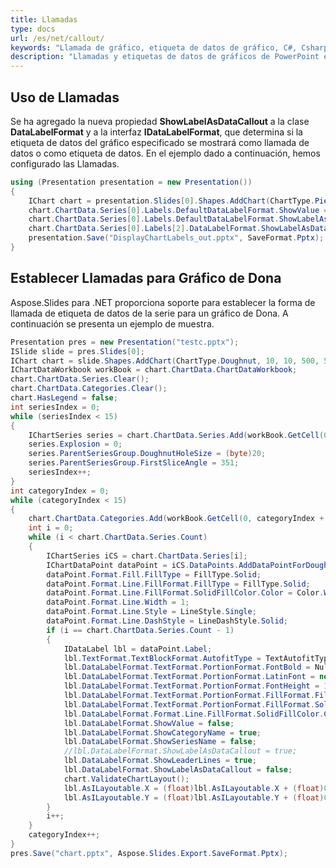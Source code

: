 ```yaml
---
title: Llamadas
type: docs
url: /es/net/callout/
keywords: "Llamada de gráfico, etiqueta de datos de gráfico, C#, Csharp, Aspose.Slides para .NET"
description: "Llamadas y etiquetas de datos de gráficos de PowerPoint en C# o .NET"
---
```


## **Uso de Llamadas**
Se ha agregado la nueva propiedad **ShowLabelAsDataCallout** a la clase **DataLabelFormat** y a la interfaz **IDataLabelFormat**, que determina si la etiqueta de datos del gráfico especificado se mostrará como llamada de datos o como etiqueta de datos. En el ejemplo dado a continuación, hemos configurado las Llamadas.

```c#
using (Presentation presentation = new Presentation())
{
    IChart chart = presentation.Slides[0].Shapes.AddChart(ChartType.Pie, 50, 50, 500, 400);
    chart.ChartData.Series[0].Labels.DefaultDataLabelFormat.ShowValue = true;
    chart.ChartData.Series[0].Labels.DefaultDataLabelFormat.ShowLabelAsDataCallout = true;
    chart.ChartData.Series[0].Labels[2].DataLabelFormat.ShowLabelAsDataCallout = false;
    presentation.Save("DisplayChartLabels_out.pptx", SaveFormat.Pptx);
}
```



## **Establecer Llamadas para Gráfico de Dona**
Aspose.Slides para .NET proporciona soporte para establecer la forma de llamada de etiqueta de datos de la serie para un gráfico de Dona. A continuación se presenta un ejemplo de muestra.

```c#
Presentation pres = new Presentation("testc.pptx");
ISlide slide = pres.Slides[0];
IChart chart = slide.Shapes.AddChart(ChartType.Doughnut, 10, 10, 500, 500, false);
IChartDataWorkbook workBook = chart.ChartData.ChartDataWorkbook;
chart.ChartData.Series.Clear();
chart.ChartData.Categories.Clear();
chart.HasLegend = false;
int seriesIndex = 0;
while (seriesIndex < 15)
{
	IChartSeries series = chart.ChartData.Series.Add(workBook.GetCell(0, 0, seriesIndex + 1, "SERIE " + seriesIndex), chart.Type);
	series.Explosion = 0;
	series.ParentSeriesGroup.DoughnutHoleSize = (byte)20;
	series.ParentSeriesGroup.FirstSliceAngle = 351;
	seriesIndex++;
}
int categoryIndex = 0;
while (categoryIndex < 15)
{
	chart.ChartData.Categories.Add(workBook.GetCell(0, categoryIndex + 1, 0, "CATEGORÍA " + categoryIndex));
	int i = 0;
	while (i < chart.ChartData.Series.Count)
	{
		IChartSeries iCS = chart.ChartData.Series[i];
		IChartDataPoint dataPoint = iCS.DataPoints.AddDataPointForDoughnutSeries(workBook.GetCell(0, categoryIndex + 1, i + 1, 1));
		dataPoint.Format.Fill.FillType = FillType.Solid;
		dataPoint.Format.Line.FillFormat.FillType = FillType.Solid;
		dataPoint.Format.Line.FillFormat.SolidFillColor.Color = Color.White;
		dataPoint.Format.Line.Width = 1;
		dataPoint.Format.Line.Style = LineStyle.Single;
		dataPoint.Format.Line.DashStyle = LineDashStyle.Solid;
		if (i == chart.ChartData.Series.Count - 1)
		{
			IDataLabel lbl = dataPoint.Label;
			lbl.TextFormat.TextBlockFormat.AutofitType = TextAutofitType.Shape;
			lbl.DataLabelFormat.TextFormat.PortionFormat.FontBold = NullableBool.True;
			lbl.DataLabelFormat.TextFormat.PortionFormat.LatinFont = new FontData("DINPro-Bold");
			lbl.DataLabelFormat.TextFormat.PortionFormat.FontHeight = 12;
			lbl.DataLabelFormat.TextFormat.PortionFormat.FillFormat.FillType = FillType.Solid;
			lbl.DataLabelFormat.TextFormat.PortionFormat.FillFormat.SolidFillColor.Color = Color.LightGray;
			lbl.DataLabelFormat.Format.Line.FillFormat.SolidFillColor.Color = Color.White;
			lbl.DataLabelFormat.ShowValue = false;
			lbl.DataLabelFormat.ShowCategoryName = true;
			lbl.DataLabelFormat.ShowSeriesName = false;
			//lbl.DataLabelFormat.ShowLabelAsDataCallout = true;
			lbl.DataLabelFormat.ShowLeaderLines = true;
			lbl.DataLabelFormat.ShowLabelAsDataCallout = false;
			chart.ValidateChartLayout();
			lbl.AsILayoutable.X = (float)lbl.AsILayoutable.X + (float)0.5;
			lbl.AsILayoutable.Y = (float)lbl.AsILayoutable.Y + (float)0.5;
		}
		i++;
	}
	categoryIndex++;
}
pres.Save("chart.pptx", Aspose.Slides.Export.SaveFormat.Pptx);
```